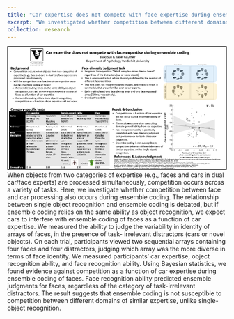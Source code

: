 ```yaml
---
title: "Car expertise does not compete with face expertise during ensemble coding"
excerpt: "We investigated whether competition between different domains of similar expertise during ensemble perception, used Matlab and Bayesian inference.<br/>"
collection: research
---
```


<img src='/images/Sun&Gauthier_VSS20.png'>
When objects from two categories of expertise (e.g., faces and cars in dual car/face experts) are processed simultaneously, competition occurs across a variety of tasks. Here, we investigate whether competition between face and car processing also occurs during ensemble coding. The relationship between single object recognition and ensemble coding is debated, but if ensemble coding relies on the same ability as object recognition, we expect cars to interfere with ensemble coding of faces as a function of car expertise. We measured the ability to judge the variability in identity of arrays of faces, in the presence of task- irrelevant distractors (cars or novel objects). On each trial, participants viewed two sequential arrays containing four faces and four distractors, judging which array was the more diverse in terms of face identity. We measured participants’ car expertise, object recognition ability, and face recognition ability. Using Bayesian statistics, we found evidence against competition as a function of car expertise during ensemble coding of faces. Face recognition ability predicted ensemble judgments for faces, regardless of the category of task-irrelevant distractors. The result suggests that ensemble coding is not susceptible to competition between different domains of similar expertise, unlike single-object recognition.